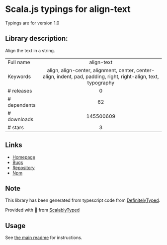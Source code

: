 
# Scala.js typings for align-text

Typings are for version 1.0

## Library description:
Align the text in a string.

|                    |                 |
| ------------------ | :-------------: |
| Full name          | align-text |
| Keywords           | align, align-center, alignment, center, center-align, indent, pad, padding, right, right-align, text, typography |
| # releases         | 0 |
| # dependents       | 62 |
| # downloads        | 145500609 |
| # stars            | 3 |

## Links
- [Homepage](https://github.com/jonschlinkert/align-text)
- [Bugs](https://github.com/jonschlinkert/align-text/issues)
- [Repository](https://github.com/jonschlinkert/align-text)
- [Npm](https://www.npmjs.com/package/align-text)
    


## Note
This library has been generated from typescript code from [DefinitelyTyped](https://definitelytyped.org).

Provided with :purple_heart: from [ScalablyTyped](https://github.com/oyvindberg/ScalablyTyped)

## Usage
See [the main readme](../../readme.md) for instructions.


